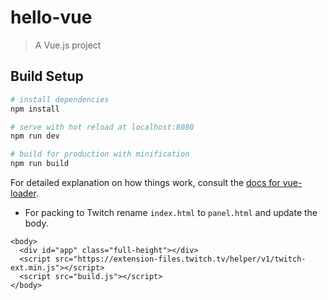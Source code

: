 # hello-vue

> A Vue.js project

## Build Setup

``` bash
# install dependencies
npm install

# serve with hot reload at localhost:8080
npm run dev

# build for production with minification
npm run build
```

For detailed explanation on how things work, consult the [docs for vue-loader](http://vuejs.github.io/vue-loader).

* For packing to Twitch rename `index.html` to `panel.html` and update the body.

```
<body>
  <div id="app" class="full-height"></div>
  <script src="https://extension-files.twitch.tv/helper/v1/twitch-ext.min.js"></script>
  <script src="build.js"></script>
</body>
```

